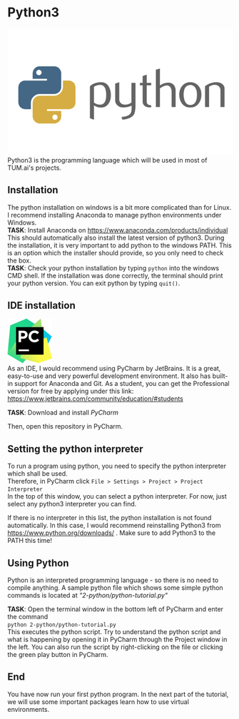 # Python3
![Image](../other/python-image.png "Python Logo")  
Python3 is the programming language which will be used in most of TUM.ai's projects.

## Installation
The python installation on windows is a bit more complicated than for Linux.  
I recommend installing Anaconda to manage python environments under Windows.  
**TASK**: Install Anaconda on https://www.anaconda.com/products/individual  
This should automatically also install the latest version of python3. During the installation, it is very important to add python to the windows PATH. 
This is an option which the installer should provide, so you only need to check the box.  
**TASK**: Check your python installation by typing `python` into the windows CMD shell. If the installation was done correctly,
the terminal should print your python version. You can exit python by typing `quit()`.

## IDE installation
![Image](../other/pycharm.png "Pycharm Logo")  
As an IDE, I would recommend using PyCharm by JetBrains. It is a great, easy-to-use and very powerful development environment. It also has built-in support for Anaconda and Git.
As a student, you can get the Professional version for free by applying under this link:
https://www.jetbrains.com/community/education/#students  

**TASK**: Download and install *PyCharm*  
  
Then, open this repository in PyCharm. 

## Setting the python interpreter
To run a program using python, you need to specify the python interpreter which shall be used.  
Therefore, in PyCharm click `File > Settings > Project > Project Interpreter`  
In the top of this window, you can select a python interpreter. For now, just select any python3 interpreter you can find. 
 
If there is no interpreter in this list, the python installation is not found automatically. In this case, I would recommend reinstalling Python3 from 
https://www.python.org/downloads/ . Make sure to add Python3 to the PATH this time!

## Using Python
Python is an interpreted programming language - so there is no need to compile anything.
A sample python file which shows some simple python commands is located at *"2-python/python-tutorial.py"*

**TASK**: Open the terminal window in the bottom left of PyCharm and enter the command  
`python 2-python/python-tutorial.py`  
This executes the python script. Try to understand the python script and what is happening by opening it in PyCharm through the Project window in the left.
You can also run the script by right-clicking on the file or clicking the green play button in PyCharm.
 
## End
You have now run your first python program. In the next part of the tutorial, we will use some important packages learn how to use virtual environments.